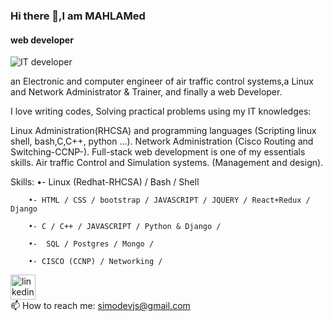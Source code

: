 ### Hi there 👋,I am MAHLAMed
#### web developer
![IT developer](https://media-exp1.licdn.com/dms/image/D4D16AQFCp2YSqCwioA/profile-displaybackgroundimage-shrink_200_800/0/1661907850781?e=1667433600&v=beta&t=R6zRC1kFaQqVJXnhHhAXMmZ6DMJnvQYBciCwUTcQkxg)

an Electronic and computer engineer of air traffic control systems,a Linux and Network Administrator & Trainer, and finally a web Developer.

I love writing codes, Solving practical problems using my IT knowledges:

Linux Administration(RHCSA) and programming languages (Scripting linux shell, bash,C,C++, python ...). 
Network Administration (Cisco Routing and Switching-CCNP-).
Full-stack web development is one of my essentials skills.
Air traffic Control and Simulation systems. (Management and design).

Skills: •- Linux (Redhat-RHCSA) / Bash / Shell

        •- HTML / CSS / bootstrap / JAVASCRIPT / JQUERY / React+Redux / Django
        
        •- C / C++ / JAVASCRIPT / Python & Django /
        
        •-  SQL / Postgres / Mongo / 
        
        •- CISCO (CCNP) / Networking /


[<img src='https://cdn.jsdelivr.net/npm/simple-icons@3.0.1/icons/linkedin.svg' alt='linkedin' height='40'>](https://www.linkedin.com/in/medmahla/)  
📫 How to reach me: simodevjs@gmail.com

<!--
- 🔭 I’m currently working on this page. 

**MAHLAMed/MAHLAMed** is a ✨ _special_ ✨ repository because its `README.md` (this file) appears on your GitHub profile.

Here are some ideas to get you started:

- 🔭 I’m currently working on ...
- 🌱 I’m currently learning ...
- 👯 I’m looking to collaborate on ...
- 🤔 I’m looking for help with ...
- 💬 Ask me about ...
- 📫 How to reach me: ...
- 😄 Pronouns: ...
- ⚡ Fun fact: ...
-->
